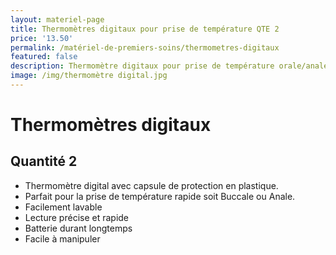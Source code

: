 ```yaml
---
layout: materiel-page
title: Thermomètres digitaux pour prise de température QTE 2
price: '13.50'
permalink: /matériel-de-premiers-soins/thermometres-digitaux
featured: false
description: Thermomètre digitaux pour prise de température orale/anale
image: /img/thermomètre digital.jpg
---
```

# Thermomètres digitaux

## Quantité 2

* Thermomètre digital avec capsule de protection en plastique.
* Parfait pour la prise de température rapide soit Buccale ou Anale.
* Facilement lavable
* Lecture précise et rapide
* Batterie durant longtemps
* Facile à manipuler
